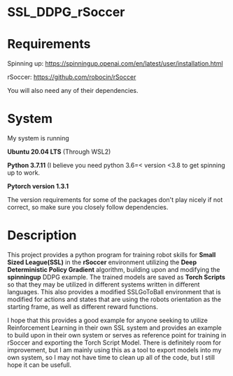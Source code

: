 # SSL_DDPG_rSoccer
# Requirements
Spinning up: https://spinningup.openai.com/en/latest/user/installation.html

rSoccer: https://github.com/robocin/rSoccer

You will also need any of their dependencies.

# System
My system is running

**Ubuntu 20.04 LTS** (Through WSL2)

**Python 3.7.11** (I believe you need python 3.6=< version <3.8 to get spinning up to work.

**Pytorch version 1.3.1**

The version requirements for some of the packages don't play nicely if not correct, so make sure you closely follow dependencies.
# Description
This project provides a python program for training robot skills for **Small Sized League(SSL)** in the **rSoccer** environment utilizing the **Deep Deterministic Policy Gradient** algorithm, building upon and modifying the **spinningup** DDPG example. 
The trained models are saved as **Torch Scripts** so that they may be utilized in different systems written in different languages. 
This also provides a modified SSLGoToBall environment that is modified for actions and states that are using the robots orientation as the starting frame, as well as different reward functions.

I hope that this provides a good example for anyone seeking to utilize Reinforcement Learning in their own SSL system and provides an example to build upon in their own system or serves as reference point for training in rSoccer and exporting the Torch Script Model. There is definitely room for improvement, but I am mainly using this as a tool to export models into my own system, so I may not have time to clean up all of the code, but I still hope it can be usefull.
